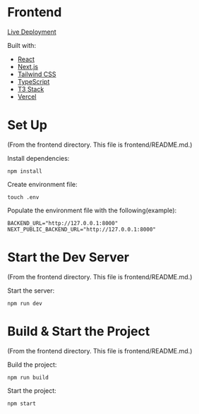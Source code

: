 # Frontend

[Live Deployment](https://wgu-capstone-xavier-loera-flores.vercel.app)

Built with:

- [React](https://reactjs.org/)
- [Next.js](https://nextjs.org/)
- [Tailwind CSS](https://tailwindcss.com/)
- [TypeScript](https://www.typescriptlang.org/)
- [T3 Stack](https://create.t3.gg/)
- [Vercel](https://vercel.com/)

# Set Up

(From the frontend directory. This file is frontend/README.md.)

Install dependencies:

```
npm install
```

Create environment file:

```
touch .env
```

Populate the environment file with the following(example):

```
BACKEND_URL="http://127.0.0.1:8000"
NEXT_PUBLIC_BACKEND_URL="http://127.0.0.1:8000"
```

# Start the Dev Server

(From the frontend directory. This file is frontend/README.md.)

Start the server:

```
npm run dev
```

# Build & Start the Project

(From the frontend directory. This file is frontend/README.md.)

Build the project:

```
npm run build
```

Start the project:

```
npm start
```

